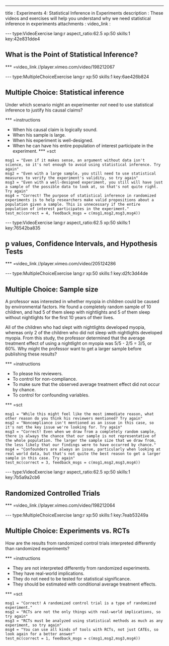   ---
  title       : Experiments 4: Statistical Inference in Experiments
  description : These videos and exercises will help you understand why we need statistical inference in experiments
  attachments :
  video_link :


--- type:VideoExercise lang:r aspect_ratio:62.5 xp:50 skills:1 key:42e831dde4
## What is the Point of Statistical Inference?
*** =video_link
//player.vimeo.com/video/198212067

--- type:MultipleChoiceExercise lang:r xp:50 skills:1 key:6ae426b824
## Multiple Choice: Statistical inference
Under which scenario might an experimenter *not* need to use statistical inference to justify his causal claims?

*** =instructions
- When his causal claim is logically sound.
- When his sample is large.
- When his experiment is well-designed.
- When he can have his entire population of interest participate in the experiment.
*** =sct
```{r}
msg1 = "Even if it makes sense, an argument without data isn't science, so it's not enough to avoid using statistical inference. Try again"
msg2 = "Even with a large sample, you still need to use statistical measures to verify the experiment's validity, so try again"
msg3 = "Even with a well-designed experiment, you still will have just a sample of the possible data to look at, so that's not quite right. Try again"
msg4 = "Correct! The purpose of statistical inference in randomized experiments is to help researchers make valid propositions about a population given a sample. This is unnecessary if the entire population of interest participates in the experiment."
test_mc(correct = 4, feedback_msgs = c(msg1,msg2,msg3,msg4))
```
--- type:VideoExercise lang:r aspect_ratio:62.5 xp:50 skills:1 key:76542ba835
## p values, Confidence Intervals, and Hypothesis Tests
*** =video_link
//player.vimeo.com/video/205124286

--- type:MultipleChoiceExercise lang:r xp:50 skills:1 key:d2fc3d44de
## Multiple Choice: Sample size
A professor was interested in whether myopia in children could be caused by environmental factors. He found a completely random sample of 10 children, and had 5 of them sleep with nightlights and 5 of them sleep without nightlights for the first 10 years of their lives. 

All of the children who had slept with nightlights developed myopia, whereas only 2 of the children who did not sleep with nightlights developed myopia. From this study, the professor determined that the average treatment effect of using a nightlight on myopia was 5/5 - 2/5 = 3/5, or 60%. Why might the professor want to get a larger sample before publishing these results?

*** =instructions
- To please his reviewers.
- To control for non-compliance.
- To make sure that the observed average treatment effect did not occur by chance.
- To control for confounding variables.

*** =sct
```{r}
msg1 = "While this might feel like the most immediate reason, what other reason do you think his reviewers mentioned? Try again"
msg2 = "Noncompliance isn't mentioned as an issue in this case, so it's not the key issue we're looking for. Try again"
msg3 = "Correct! Even when we draw from a completely random sample, there is always the chance that our sample is not representative of the whole population. The larger the sample size that we draw from, the less likely that our findings were to have occurred by chance."
msg4 = "Confounders are always an issue, particularly when looking at real world data, but that's not quite the best reason to get a larger sample in this case. Try again"
test_mc(correct = 3, feedback_msgs = c(msg1,msg2,msg3,msg4))
```
--- type:VideoExercise lang:r aspect_ratio:62.5 xp:50 skills:1 key:7b5a9a2cb6
## Randomized Controlled Trials
*** =video_link
//player.vimeo.com/video/198212064

--- type:MultipleChoiceExercise lang:r xp:50 skills:1 key:7eab53249a
## Multiple Choice: Experiments vs. RCTs
How are the results from randomized control trials interpreted differently than randomized experiments?

*** =instructions
- They are not interpreted differently from randomized experiments.
- They have real-world implications.
- They do not need to be tested for statistical significance.
- They should be estimated with conditional average treatment effects.

*** =sct
```{r}
msg1 = "Correct! A randomized control trial is a type of randomized experiment."
msg2 = "RCTs are not the only things with real-world implications, so try again"
msg3 = "RCTs must be analyzed using statistical methods as much as any experiment, so try again"
msg4 = "You can use all kinds of tools with RCTs, not just CATEs, so look again for a better answer"
test_mc(correct = 1, feedback_msgs = c(msg1,msg2,msg3,msg4))
```
